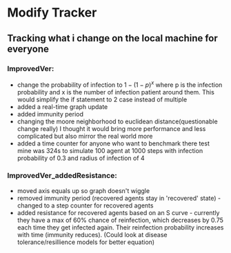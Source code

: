 # Modify Tracker
## Tracking what i change on the local machine for everyone
### ImprovedVer:
* change the probability of infection to $1 - (1 - p)^x$ where p is the infection probability and x is the number of infection patient around them. This would simplify the if statement to 2 case instead of multiple 
* added a real-time graph update
* added immunity period
* changing the moore neighborhood to euclidean distance(questionable change really) I thought it would bring more performance and less complicated but also mirror the real world more
* added a time counter for anyone who want to benchmark there test mine was 324s to simulate 100 agent at 1000 steps with infection probability of 0.3 and radius of infection of 4

### ImprovedVer_addedResistance:
* moved axis equals up so graph doesn't wiggle
* removed immunity period (recovered agents stay in 'recovered' state) - changed to a step counter for recovered agents
* added resistance for recovered agents based on an S curve - currently they have a max of 60% chance of reinfection, which decreases by 0.75 each time they get infected again. Their reinfection probability increases with time (immunity reduces).
(Could look at disease tolerance/resillience models for better equation)
